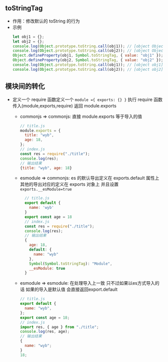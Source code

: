 ## toStringTag

- 作用：修改默认的 toString 的行为
- 示例
  ```javascript
  let obj1 = {};
  let obj2 = {};
  console.log(Object.prototype.toString.call(obj1)); // [object Object]
  console.log(Object.prototype.toString.call(obj2)); // [object Object]
  Object.defineProperty(obj1, Symbol.toStringTag, { value: "obj1" });
  Object.defineProperty(obj2, Symbol.toStringTag, { value: "obj2" });
  console.log(Object.prototype.toString.call(obj1)); // [object obj1]
  console.log(Object.prototype.toString.call(obj2)); // [object obj2]
  ```

## 模块间的转化

- 定义一个 require 函数定义一个 `module ={ exports: {} }` 执行 require 函数 传入(module,exports,require) 返回 module.exports

  - commonjs => commonjs: 直接 module.exports 等于导入的值

    ```javascript
    // title.js
    module.exports = {
      title: "wyb",
      age: 18,
    };
    // index.js
    const res = require("./title");
    console.log(res);
    // 输出结果
    {title: "wyb", age: 18}
    ```

  - esmodule => commonjs: es 的默认导出定义在 exports.default 属性上 其他的导出对应的定义在 exports 对象上 并且设置 `exports.__esModule=true`

    ```javascript
      // title.js
      export default {
        name: 'wyb'
      }
      export const age = 18
      // index.js
      const res = require("./title");
      console.log(res);
      // 输出结果
      {
        age: 18,
        default: {
          name: "wyb"
        },
        Symbol(Symbol.toStringTag): "Module",
        __esModule: true
      }
    ```

  - esmodule => esmodule: 在处理导入上一致 只不过如果以es方式导入的话 如果的导入是默认值 会直接返回export.default
    ```javascript
    // title.js
    export default {
      name: "wyb",
    };
    export const age = 18;
    // index.js
    import res, { age } from "./title";
    console.log(res, age);
    // 输出结果
    {
      name: "wyb";
    }
    18;
    ```
